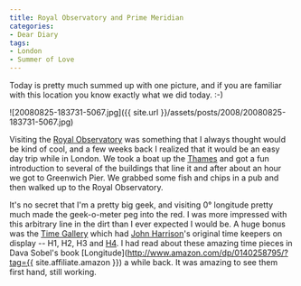 ```yaml
---
title: Royal Observatory and Prime Meridian
categories:
- Dear Diary
tags:
- London
- Summer of Love
---
```


Today is pretty much summed up with one picture, and if you are familiar with this location you know exactly what we did today. :-)

![20080825-183731-5067.jpg]({{ site.url }}/assets/posts/2008/20080825-183731-5067.jpg)

Visiting the [Royal Observatory](http://www.rog.nmm.ac.uk/) was something that I always thought would be kind of cool, and a few weeks back I realized that it would be an easy day trip while in London. We took a boat up the [Thames](http://en.wikipedia.org/wiki/River_Thames) and got a fun introduction to several of the buildings that line it and after about an hour we got to Greenwich Pier. We grabbed some fish and chips in a pub and then walked up to the Royal Observatory.

It's no secret that I'm a pretty big geek, and visiting 0° longitude pretty much made the geek-o-meter peg into the red. I was more impressed with this arbitrary line in the dirt than I ever expected I would be. A huge bonus was the [Time Gallery](http://www.nmm.ac.uk/server/show/ConWebDoc.20428) which had [John Harrison](http://en.wikipedia.org/wiki/John_Harrison)'s original time keepers on display -- H1, H2, H3 and [H4](http://www.jmr.nmm.ac.uk/server.php?show=conMediaFile.10777&navId=890&PHPSESSID=1edb8d47cb9eb907c2b31e1ef586d181). I had read about these amazing time pieces in Dava Sobel's book [Longitude](http://www.amazon.com/dp/0140258795/?tag={{ site.affiliate.amazon }}) a while back. It was amazing to see them first hand, still working.
